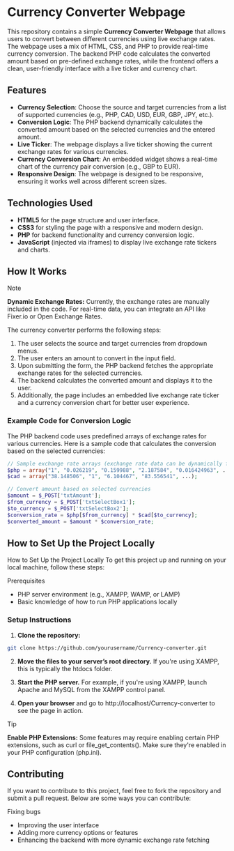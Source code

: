 # Currency Converter Webpage

This repository contains a simple **Currency Converter Webpage** that allows users to convert between different currencies using live exchange rates. The webpage uses a mix of HTML, CSS, and PHP to provide real-time currency conversion. The backend PHP code calculates the converted amount based on pre-defined exchange rates, while the frontend offers a clean, user-friendly interface with a live ticker and currency chart.

## Features

- **Currency Selection**: Choose the source and target currencies from a list of supported currencies (e.g., PHP, CAD, USD, EUR, GBP, JPY, etc.).
- **Conversion Logic**: The PHP backend dynamically calculates the converted amount based on the selected currencies and the entered amount.
- **Live Ticker**: The webpage displays a live ticker showing the current exchange rates for various currencies.
- **Currency Conversion Chart**: An embedded widget shows a real-time chart of the currency pair conversion (e.g., GBP to EUR).
- **Responsive Design**: The webpage is designed to be responsive, ensuring it works well across different screen sizes.

## Technologies Used

- **HTML5** for the page structure and user interface.
- **CSS3** for styling the page with a responsive and modern design.
- **PHP** for backend functionality and currency conversion logic.
- **JavaScript** (injected via iframes) to display live exchange rate tickers and charts.

## How It Works

> [!NOTE]
> **Dynamic Exchange Rates:** Currently, the exchange rates are manually included in the code. For real-time data, you can integrate an API like Fixer.io or Open Exchange Rates.

The currency converter performs the following steps:

1. The user selects the source and target currencies from dropdown menus.
2. The user enters an amount to convert in the input field.
3. Upon submitting the form, the PHP backend fetches the appropriate exchange rates for the selected currencies.
4. The backend calculates the converted amount and displays it to the user.
5. Additionally, the page includes an embedded live exchange rate ticker and a currency conversion chart for better user experience.

### Example Code for Conversion Logic

The PHP backend code uses predefined arrays of exchange rates for various currencies. Here is a sample code that calculates the conversion based on the selected currencies:

```php
// Sample exchange rate arrays (exchange rate data can be dynamically fetched)
$php = array("1", "0.026219", "0.159988", "2.187584", "0.016424963", ...);
$cad = array("38.148506", "1", "6.104467", "83.556541", ...);

// Convert amount based on selected currencies
$amount = $_POST['txtAmount'];
$from_currency = $_POST['txtSelectBox1'];
$to_currency = $_POST['txtSelectBox2'];
$conversion_rate = $php[$from_currency] * $cad[$to_currency];
$converted_amount = $amount * $conversion_rate;
```


## How to Set Up the Project Locally

How to Set Up the Project Locally
To get this project up and running on your local machine, follow these steps:

Prerequisites
- PHP server environment (e.g., XAMPP, WAMP, or LAMP)
- Basic knowledge of how to run PHP applications locally
### Setup Instructions
1. **Clone the repository:**
```bash
git clone https://github.com/yourusername/Currency-converter.git
```
2. **Move the files to your server’s root directory.** If you're using XAMPP, this is typically the htdocs folder.

3. **Start the PHP server.** For example, if you're using XAMPP, launch Apache and MySQL from the XAMPP control panel.

4. **Open your browser** and go to http://localhost/Currency-converter to see the page in action.
> [!TIP]
> **Enable PHP Extensions:** Some features may require enabling certain PHP extensions, such as curl or file_get_contents(). Make sure they're enabled in your PHP configuration (php.ini).

## Contributing
If you want to contribute to this project, feel free to fork the repository and submit a pull request. Below are some ways you can contribute:

Fixing bugs
- Improving the user interface
- Adding more currency options or features
- Enhancing the backend with more dynamic exchange rate fetching

